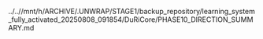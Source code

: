 ../..//mnt/h/ARCHIVE/.UNWRAP/STAGE1/backup_repository/learning_system_fully_activated_20250808_091854/DuRiCore/PHASE10_DIRECTION_SUMMARY.md